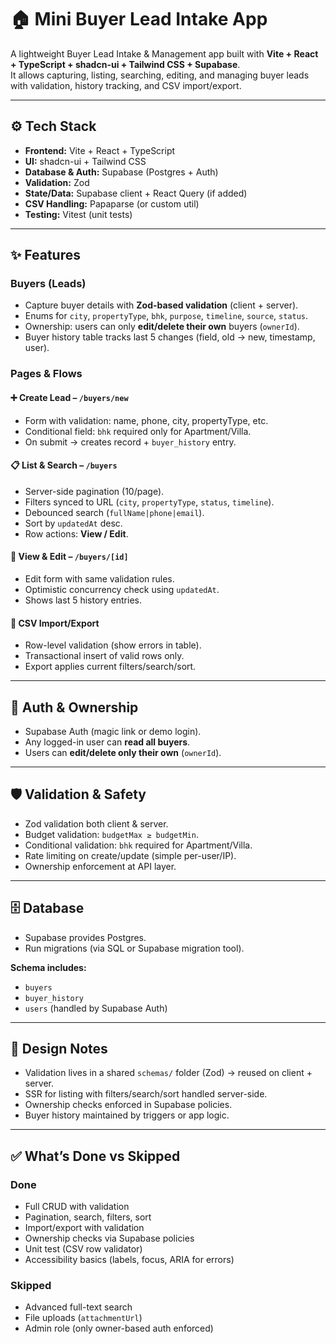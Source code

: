 # 🏠 Mini Buyer Lead Intake App

A lightweight Buyer Lead Intake & Management app built with **Vite + React + TypeScript + shadcn-ui + Tailwind CSS + Supabase**.  
It allows capturing, listing, searching, editing, and managing buyer leads with validation, history tracking, and CSV import/export.

---

## ⚙️ Tech Stack

- **Frontend:** Vite + React + TypeScript  
- **UI:** shadcn-ui + Tailwind CSS  
- **Database & Auth:** Supabase (Postgres + Auth)  
- **Validation:** Zod  
- **State/Data:** Supabase client + React Query (if added)  
- **CSV Handling:** Papaparse (or custom util)  
- **Testing:** Vitest (unit tests)  

---

## ✨ Features

### Buyers (Leads)
- Capture buyer details with **Zod-based validation** (client + server).  
- Enums for `city`, `propertyType`, `bhk`, `purpose`, `timeline`, `source`, `status`.  
- Ownership: users can only **edit/delete their own** buyers (`ownerId`).  
- Buyer history table tracks last 5 changes (field, old → new, timestamp, user).  

### Pages & Flows
#### ➕ Create Lead – `/buyers/new`
- Form with validation: name, phone, city, propertyType, etc.  
- Conditional field: `bhk` required only for Apartment/Villa.  
- On submit → creates record + `buyer_history` entry.  

#### 📋 List & Search – `/buyers`
- Server-side pagination (10/page).  
- Filters synced to URL (`city`, `propertyType`, `status`, `timeline`).  
- Debounced search (`fullName|phone|email`).  
- Sort by `updatedAt` desc.  
- Row actions: **View / Edit**.  

#### 👀 View & Edit – `/buyers/[id]`
- Edit form with same validation rules.  
- Optimistic concurrency check using `updatedAt`.  
- Shows last 5 history entries.  

#### 📂 CSV Import/Export
- Row-level validation (show errors in table).  
- Transactional insert of valid rows only.  
- Export applies current filters/search/sort.  

---

## 🔑 Auth & Ownership
- Supabase Auth (magic link or demo login).  
- Any logged-in user can **read all buyers**.  
- Users can **edit/delete only their own** (`ownerId`).  

---

## 🛡️ Validation & Safety
- Zod validation both client & server.  
- Budget validation: `budgetMax ≥ budgetMin`.  
- Conditional validation: `bhk` required for Apartment/Villa.  
- Rate limiting on create/update (simple per-user/IP).  
- Ownership enforcement at API layer.  

---

## 🗄️ Database
- Supabase provides Postgres.  
- Run migrations (via SQL or Supabase migration tool).  

**Schema includes:**  
- `buyers`  
- `buyer_history`  
- `users` (handled by Supabase Auth)  

---

## 📝 Design Notes
- Validation lives in a shared `schemas/` folder (Zod) → reused on client + server.  
- SSR for listing with filters/search/sort handled server-side.  
- Ownership checks enforced in Supabase policies.  
- Buyer history maintained by triggers or app logic.  

---

## ✅ What’s Done vs Skipped

### Done
- Full CRUD with validation  
- Pagination, search, filters, sort  
- Import/export with validation  
- Ownership checks via Supabase policies  
- Unit test (CSV row validator)  
- Accessibility basics (labels, focus, ARIA for errors)  

### Skipped
- Advanced full-text search  
- File uploads (`attachmentUrl`)  
- Admin role (only owner-based auth enforced)  
